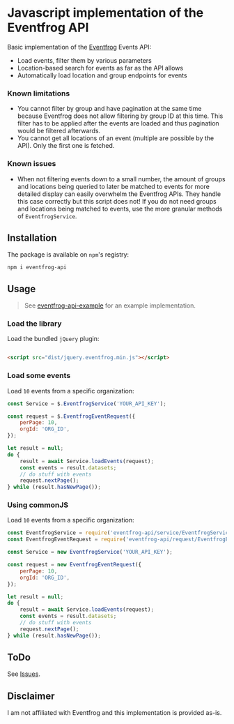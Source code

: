 # Javascript implementation of the Eventfrog API

Basic implementation of the [Eventfrog](https://eventfrog.ch) Events API:

* Load events, filter them by various parameters
* Location-based search for events as far as the API allows
* Automatically load location and group endpoints for events

### Known limitations

* You cannot filter by group and have pagination at the same time because Eventfrog does not allow filtering by group ID
  at this time. This filter has to be applied after the events are loaded and thus pagination would be filtered
  afterwards.
* You cannot get all locations of an event (multiple are possible by the API). Only the first one is fetched.

### Known issues

* When not filtering events down to a small number, the amount of groups and locations being queried to later be matched
  to events for more detailed display can easily overwhelm the Eventfrog APIs. They handle this case correctly but this
  script does not! If you do not need groups and locations being matched to events, use the more granular methods
  of `EventfrogService`.

## Installation

The package is available on `npm`'s registry:

```shell
npm i eventfrog-api
```

## Usage

> See [eventfrog-api-example](https://github.com/poljpocket/eventfrog-api-example) for an example implementation.

### Load the library

Load the bundled `jQuery` plugin:

```html

<script src="dist/jquery.eventfrog.min.js"></script>
```

### Load some events

Load `10` events from a specific organization:

```js
const Service = $.EventfrogService('YOUR_API_KEY');

const request = $.EventfrogEventRequest({
    perPage: 10,
    orgId: 'ORG_ID',
});

let result = null;
do {
    result = await Service.loadEvents(request);
    const events = result.datasets;
    // do stuff with events
    request.nextPage();
} while (result.hasNewPage());
```

### Using commonJS

Load `10` events from a specific organization:

```js
const EventfrogService = require('eventfrog-api/service/EventfrogService');
const EventfrogEventRequest = require('eventfrog-api/request/EventfrogEventRequest');

const Service = new EventfrogService('YOUR_API_KEY');

const request = new EventfrogEventRequest({
    perPage: 10,
    orgId: 'ORG_ID',
});

let result = null;
do {
    result = await Service.loadEvents(request);
    const events = result.datasets;
    // do stuff with events
    request.nextPage();
} while (result.hasNewPage());
```

## ToDo

See [Issues](https://github.com/poljpocket/eventfrog-api/issues).

## Disclaimer

I am not affiliated with Eventfrog and this implementation is provided as-is.
